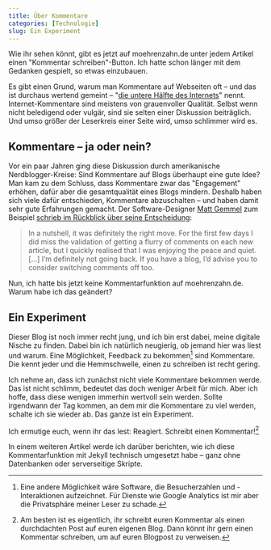 ```yaml
---
title: Über Kommentare
categories: [Technologie]
slug: Ein Experiment
---
```


Wie ihr sehen könnt, gibt es jetzt auf moehrenzahn.de unter jedem Artikel einen "Kommentar schreiben"-Button. Ich hatte schon länger mit dem Gedanken gespielt, so etwas einzubauen.

Es gibt einen Grund, warum man Kommentare auf Webseiten oft – und das ist durchaus wertend gemeint – "[die untere Hälfte des Internets](http://bottomhalfoftheinternet.tumblr.com)" nennt. Internet-Kommentare sind meistens von grauenvoller Qualität. Selbst wenn nicht beledigend oder vulgär, sind sie selten einer Diskussion beiträglich. Und umso größer der Leserkreis einer Seite wird, umso schlimmer wird es.

## Kommentare – ja oder nein?

Vor ein paar Jahren ging diese Diskussion durch amerikanische Nerdblogger-Kreise: Sind Kommentare auf Blogs überhaupt eine gute Idee? Man kam zu dem Schluss, dass
Kommentare zwar das "Engagement" erhöhen, dafür aber die gesamtqualität eines Blogs mindern. Deshalb haben sich viele dafür entschieden, Kommentare abzuschalten – und haben damit sehr gute Erfahrungen gemacht. Der Software-Designer [Matt Gemmel](https://twitter.com/mattgemmell) zum Beispiel [schrieb im Rückblick über seine Entscheidung](http://mattgemmell.com/2012/01/03/comments-still-off/):

> In a nutshell, it was definitely the right move. For the first few days I did miss the validation of getting a flurry of comments on each new article, but I quickly realised that I was enjoying the peace and quiet. […] I’m definitely not going back. If you have a blog, I’d advise you to consider switching comments off too.

Nun, ich hatte bis jetzt keine Kommentarfunktion auf moehrenzahn.de. Warum habe ich das geändert?

## Ein Experiment

Dieser Blog ist noch immer recht jung, und ich bin erst dabei, meine digitale Nische zu finden. Dabei bin ich natürlich neugierig, ob jemand hier was liest und warum. Eine Möglichkeit, Feedback zu bekommen[^analytics] sind Kommentare. Die kennt jeder und die Hemmschwelle, einen zu schreiben ist recht gering.

[^analytics]: Eine andere Möglichkeit wäre Software, die Besucherzahlen und -Interaktionen aufzeichnet. Für Dienste wie Google Analytics ist mir aber die Privatsphäre meiner Leser zu schade.

Ich nehme an, dass ich zunächst nicht viele Kommentare bekommen werde. Das ist nicht schlimm, bedeutet das doch weniger Arbeit für mich. Aber ich hoffe, dass diese wenigen immerhin wertvoll sein werden. Sollte irgendwann der Tag kommen, an dem mir die Kommentare zu viel werden, schalte ich sie wieder ab. Das ganze ist ein Experiment.

Ich ermutige euch, wenn ihr das lest: Reagiert. Schreibt einen Kommentar\![^blog]

[^blog]: Am besten ist es eigentlich, ihr schreibt euren Kommentar als einen durchdachten Post auf euren eigenen Blog. Dann könnt ihr gern einen Kommentar schreiben, um auf euren Blogpost zu verweisen.

In einem weiteren Artikel werde ich darüber berichten, wie ich diese Kommentarfunktion mit Jekyll technisch umgesetzt habe – ganz ohne Datenbanken oder serverseitige Skripte.